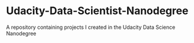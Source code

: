 # Udacity-Data-Scientist-Nanodegree
A repository containing projects I created in the Udacity Data Science Nanodegree